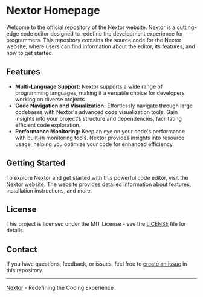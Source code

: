 # Nextor Homepage

Welcome to the official repository of the Nextor website. Nextor is a cutting-edge code editor designed to redefine the development experience for programmers. This repository contains the source code for the Nextor website, where users can find information about the editor, its features, and how to get started.

## Features

- **Multi-Language Support:** Nextor supports a wide range of programming languages, making it a versatile choice for developers working on diverse projects.
- **Code Navigation and Visualization:** Effortlessly navigate through large codebases with Nextor's advanced code visualization tools. Gain insights into your project's structure and dependencies, facilitating efficient code exploration.
- **Performance Monitoring:** Keep an eye on your code's performance with built-in monitoring tools. Nextor provides insights into resource usage, helping you optimize your code for enhanced efficiency.

## Getting Started

To explore Nextor and get started with this powerful code editor, visit the [Nextor website](https://www.nextor-editor.com). The website provides detailed information about features, installation instructions, and more.

## License

This project is licensed under the MIT License - see the [LICENSE](LICENSE) file for details.

## Contact

If you have questions, feedback, or issues, feel free to [create an issue](https://github.com/AvaterClasher/nextor-landing/issues) in this repository.

---

[Nextor](https://www.nextor-editor.com) - Redefining the Coding Experience

